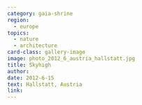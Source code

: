 ```yaml
---
category: gaia-shrine
region:
  - europe
topics:
  - nature
  - architecture
card-class: gallery-image
image: photo_2012_6_austria_hallstatt.jpg
title: Skyhigh
author:
date: 2012-6-15
text: Hallstatt, Austria
link:
---
```

